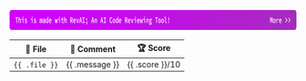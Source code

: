 <a href="https://blog.imsadra.me/revai-let-ai-review-it-first"><img src="https://raw.githubusercontent.com/lnxpy/revai/7760ef31ca3af331d481d834dc25cd555ebc7fe1/media/heading.svg" width=850 height=35></a>

| 📂 **File**   | 💬 **Comment** | 🏆 **Score**    |
| :-----------: |---------------| :-------------: |
| `{{ .file }}` | {{ .message }} | {{ .score }}/10 |
